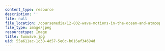 ```yaml
---
content_type: resource
description: ''
file: null
file_location: /coursemedia/12-802-wave-motions-in-the-ocean-and-atmosphere-spring-2004/55a611ac1c384d575e0cb016af34694d_twowave.jpg
file_type: image/jpeg
resourcetype: Image
title: twowave.jpg
uid: 55a611ac-1c38-4d57-5e0c-b016af34694d
---
```


